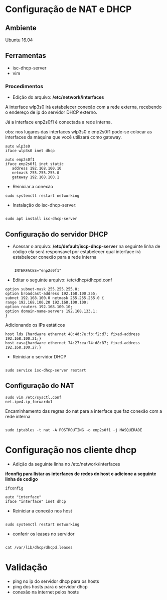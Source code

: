 # Configuração de NAT e DHCP

## Ambiente

Ubuntu 16.04

## Ferramentas

* isc-dhcp-server
* vim

### Procedimentos

* Edição do arquivo: <b>/etc/network/interfaces</b>

A interface wlp3s0 irá estabelecer conexão com a rede externa,
recebendo o endereço de ip do servidor DHCP externo.

Já a interface enp2s0f1 é conectada a rede interna.

obs: nos lugares das interfaces wlp3s0 e enp2s0f1 pode-se colocar as interfaces da máquina que você utilizará como gateway.

```
auto wlp3s0
iface wlp3s0 inet dhcp

auto enp2s0f1
iface enp2s0f1 inet static
   address 192.168.100.10 
   netmask 255.255.255.0
   gateway 192.168.100.1

```
* Reiniciar a conexão

```
sudo systemctl restart networking

```

* Instalação do isc-dhcp-server:

```

sudo apt install isc-dhcp-server

```

## Configuração do servidor DHCP

* Acessar o arquivo: <b>/etc/default/iscp-dhcp-server</b>
na seguinte linha de código ela será responsavel por estabelecer qual
interface irá estabelecer conexão para a rede interna

```

    INTERFACES="enp2s0f1"
```

* Editar o seguinte arquivo: /etc/dhcp/dhcpd.conf

```
option subnet-mask 255.255.255.0;
option broadcast-address 192.168.100.255;
subnet 192.168.100.0 netmask 255.255.255.0 {
range 192.168.100.20 192.168.100.100;
option routers 192.168.100.10;
option domain-name-servers 192.168.133.1;
}
```
Adicionando os IPs estáticos 

```
host lds {hardware ethernet 48:4d:7e:fb:f2:d7; fixed-address 192.168.100.21;}
host casa{hardware ethernet 74:27:ea:74:d8:87; fixed-address 192.168.100.27;}

```

* Reiniciar o servidor DHCP

```

sudo service isc-dhcp-server restart

```

## Configuração do NAT

```
sudo vim /etc/sysctl.conf
net.ipv4.ip_forward=1

```

Encaminhamento das regras do nat para a interface que faz conexão com a rede interna

```

sudo iptables -t nat -A POSTROUTING -o enp2s0f1 -j MASQUERADE

```

# Configuração nos cliente dhcp

* Adição da seguinte linha no /etc/network/interfaces

<b>ifconfig para listar as interfaces de redes do host e adicione a seguinte linha de codigo</b>

```
ifconfig 

auto "interface"
iface "interface" inet dhcp

```
* Reiniciar a conexão nos host
```

sudo systemctl restart networking

```
* conferir os leases no servidor
```

cat /var/lib/dhcp/dhcpd.leases

```

# Validação

* ping no ip do servidor dhcp para os hosts
* ping dos hosts para o servidor dhcp
* conexão na internet pelos hosts
